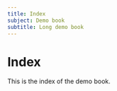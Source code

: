 ```yaml
---
title: Index
subject: Demo book
subtitle: Long demo book
---
```


# Index

This is the index of the demo book.